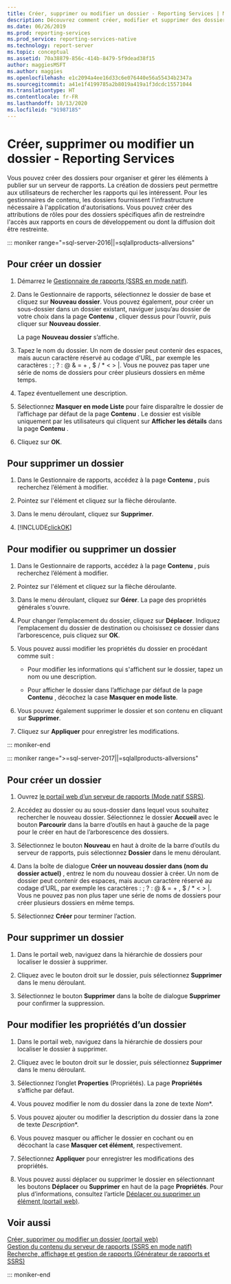 ```yaml
---
title: Créer, supprimer ou modifier un dossier - Reporting Services | Microsoft Docs
description: Découvrez comment créer, modifier et supprimer des dossiers afin de pouvoir organiser et gérer les éléments que vous publiez sur un serveur de rapports Reporting Services.
ms.date: 06/26/2019
ms.prod: reporting-services
ms.prod_service: reporting-services-native
ms.technology: report-server
ms.topic: conceptual
ms.assetid: 70a38879-856c-414b-8479-5f9dead38f15
author: maggiesMSFT
ms.author: maggies
ms.openlocfilehash: e1c2094a4ee16d33c6e076440e56a55434b2347a
ms.sourcegitcommit: a41e1f4199785a2b8019a419a1f3dcdc15571044
ms.translationtype: HT
ms.contentlocale: fr-FR
ms.lasthandoff: 10/13/2020
ms.locfileid: "91987185"
---
```

# <a name="create-delete-or-modify-a-folder---reporting-services"></a>Créer, supprimer ou modifier un dossier - Reporting Services
  Vous pouvez créer des dossiers pour organiser et gérer les éléments à publier sur un serveur de rapports. La création de dossiers peut permettre aux utilisateurs de rechercher les rapports qui les intéressent. Pour les gestionnaires de contenu, les dossiers fournissent l'infrastructure nécessaire à l'application d'autorisations. Vous pouvez créer des attributions de rôles pour des dossiers spécifiques afin de restreindre l'accès aux rapports en cours de développement ou dont la diffusion doit être restreinte.  

::: moniker range="=sql-server-2016||=sqlallproducts-allversions"

## <a name="to-create-a-folder"></a>Pour créer un dossier  
  
1.  Démarrez le [Gestionnaire de rapports &#40;SSRS en mode natif&#41;](../web-portal-ssrs-native-mode.md).  
  
2.  Dans le Gestionnaire de rapports, sélectionnez le dossier de base et cliquez sur **Nouveau dossier**. Vous pouvez également, pour créer un sous-dossier dans un dossier existant, naviguer jusqu’au dossier de votre choix dans la page **Contenu** , cliquer dessus pour l’ouvrir, puis cliquer sur **Nouveau dossier**.  
  
     La page **Nouveau dossier** s’affiche.  
  
3.  Tapez le nom du dossier. Un nom de dossier peut contenir des espaces, mais aucun caractère réservé au codage d'URL, par exemple les caractères : \; \? \: \@ \& \= \+ \, \$ \/ \* \< \> \|. Vous ne pouvez pas taper une série de noms de dossiers pour créer plusieurs dossiers en même temps.  
  
4.  Tapez éventuellement une description.  
  
5.  Sélectionnez **Masquer en mode Liste** pour faire disparaître le dossier de l’affichage par défaut de la page **Contenu** . Le dossier est visible uniquement par les utilisateurs qui cliquent sur **Afficher les détails** dans la page **Contenu** .  
  
6.  Cliquez sur **OK**.  
  
## <a name="to-delete-a-folder"></a>Pour supprimer un dossier  
  
1.  Dans le Gestionnaire de rapports, accédez à la page **Contenu** , puis recherchez l’élément à modifier.  
  
2.  Pointez sur l'élément et cliquez sur la flèche déroulante.  
  
3.  Dans le menu déroulant, cliquez sur **Supprimer**.  
  
4.  [!INCLUDE[clickOK](../../includes/clickok-md.md)]  
  
## <a name="to-modify-or-delete-a-folder"></a>Pour modifier ou supprimer un dossier  
  
1.  Dans le Gestionnaire de rapports, accédez à la page **Contenu** , puis recherchez l’élément à modifier.  
  
2.  Pointez sur l'élément et cliquez sur la flèche déroulante.  
  
3.  Dans le menu déroulant, cliquez sur **Gérer**. La page des propriétés générales s'ouvre.  
  
4.  Pour changer l’emplacement du dossier, cliquez sur **Déplacer**. Indiquez l’emplacement du dossier de destination ou choisissez ce dossier dans l’arborescence, puis cliquez sur **OK**.  
  
5.  Vous pouvez aussi modifier les propriétés du dossier en procédant comme suit :  
  
    -   Pour modifier les informations qui s'affichent sur le dossier, tapez un nom ou une description.  
  
    -   Pour afficher le dossier dans l’affichage par défaut de la page **Contenu** , décochez la case **Masquer en mode liste**.  
  
6.  Vous pouvez également supprimer le dossier et son contenu en cliquant sur **Supprimer**.  
  
7.  Cliquez sur **Appliquer** pour enregistrer les modifications.  

::: moniker-end

::: moniker range=">=sql-server-2017||=sqlallproducts-allversions"
 
## <a name="to-create-a-folder"></a>Pour créer un dossier  
  
1. Ouvrez [le portail web d’un serveur de rapports (Mode natif SSRS)](../../reporting-services/web-portal-ssrs-native-mode.md).  
  
2. Accédez au dossier ou au sous-dossier dans lequel vous souhaitez rechercher le nouveau dossier. Sélectionnez le dossier **Accueil** avec le bouton **Parcourir** dans la barre d’outils en haut à gauche de la page pour le créer en haut de l’arborescence des dossiers.  
  
3. Sélectionnez le bouton **Nouveau** en haut à droite de la barre d’outils du serveur de rapports, puis sélectionnez **Dossier** dans le menu déroulant.  
  
4. Dans la boîte de dialogue **Créer un nouveau dossier dans (nom du dossier actuel)** , entrez le nom du nouveau dossier à créer. Un nom de dossier peut contenir des espaces, mais aucun caractère réservé au codage d’URL, par exemple les caractères : \; \? \: \@ \& \= \+ \, \$ \/ \* \< \> \|. Vous ne pouvez pas non plus taper une série de noms de dossiers pour créer plusieurs dossiers en même temps.  
  
5. Sélectionnez **Créer** pour terminer l’action.  
  
## <a name="to-delete-a-folder"></a>Pour supprimer un dossier  
  
1. Dans le portail web, naviguez dans la hiérarchie de dossiers pour localiser le dossier à supprimer.  
  
2. Cliquez avec le bouton droit sur le dossier, puis sélectionnez **Supprimer** dans le menu déroulant.  
  
3. Sélectionnez le bouton **Supprimer** dans la boîte de dialogue **Supprimer <foldername>** pour confirmer la suppression.  
  
## <a name="to-modify-a-folders-properties"></a>Pour modifier les propriétés d’un dossier  
  
1. Dans le portail web, naviguez dans la hiérarchie de dossiers pour localiser le dossier à supprimer.  
  
2. Cliquez avec le bouton droit sur le dossier, puis sélectionnez **Supprimer** dans le menu déroulant.  
  
3. Sélectionnez l’onglet **Properties** (Propriétés). La page **Propriétés** s’affiche par défaut.  
  
4. Vous pouvez modifier le nom du dossier dans la zone de texte *Nom**.  
  
5. Vous pouvez ajouter ou modifier la description du dossier dans la zone de texte *Description**.  
  
6. Vous pouvez masquer ou afficher le dossier en cochant ou en décochant la case **Masquer cet élément**, respectivement.  
  
7. Sélectionnez **Appliquer** pour enregistrer les modifications des propriétés.  
  
8. Vous pouvez aussi déplacer ou supprimer le dossier en sélectionnant les boutons **Déplacer** ou **Supprimer** en haut de la page **Propriétés**. Pour plus d’informations, consultez l’article [Déplacer ou supprimer un élément (portail web)](../../reporting-services/report-server/move-or-delete-an-item-report-manager.md).  
  
## <a name="see-also"></a>Voir aussi  
 [Créer, supprimer ou modifier un dossier (portail web)](../../reporting-services/report-server/create-delete-or-modify-a-folder-web-portal.md)   
 [Gestion du contenu du serveur de rapports (SSRS en mode natif)](../../reporting-services/report-server/report-server-content-management-ssrs-native-mode.md)   
 [Recherche, affichage et gestion de rapports &#40;Générateur de rapports et SSRS&#41;](../../reporting-services/report-builder/finding-viewing-and-managing-reports-report-builder-and-ssrs.md)    
  
::: moniker-end